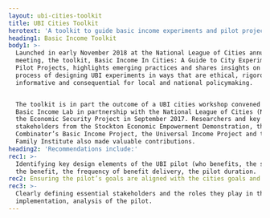 ```yaml
---
layout: ubi-cities-toolkit
title: UBI Cities Toolkit
herotext: 'A toolkit to guide basic income experiments and pilot projects in cities '
heading1: Basic Income Toolkit
body1: >-
  Launched in early November 2018 at the National League of Cities annual
  meeting, the toolkit, Basic Income In Cities: A Guide to City Experiments and
  Pilot Projects, highlights emerging practices and shares insights on the
  process of designing UBI experiments in ways that are ethical, rigorous,
  informative and consequential for local and national policymaking.


  The toolkit is in part the outcome of a UBI cities workshop convened by the
  Basic Income Lab in partnership with the National League of Cities (NLC) and
  the Economic Security Project in September 2017. Researchers and key
  stakeholders from the Stockton Economic Empowerment Demonstration, the Y
  Combinator’s Basic Income Project, the Universal Income Project and the Jain
  Family Institute also made valuable contributions.
heading2: 'Recommendations include:'
rec1: >-
  Identifying key design elements of the UBI pilot (who benefits, the size of
  the benefit, the frequency of benefit delivery, the pilot duration.
rec2: Ensuring the pilot’s goals are aligned with the cities goals and capacity.
rec3: >-
  Clearly defining essential stakeholders and the roles they play in the design,
  implementation, analysis of the pilot.
---
```



